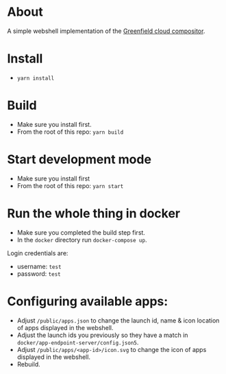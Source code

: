 # About
A simple webshell implementation of the [Greenfield cloud compositor](https://github.com/udevbe/greenfield).

# Install
- `yarn install`

# Build
- Make sure you install first.
- From the root of this repo: `yarn build`

# Start development mode
- Make sure you install first
- From the root of this repo: `yarn start`

# Run the whole thing in docker
- Make sure you completed the build step first.
- In the `docker` directory run `docker-compose up`.
  

Login credentials are:
- username: `test`
- password: `test`

# Configuring available apps:
- Adjust `/public/apps.json` to change the launch id, name & icon location of apps displayed in the webshell.
- Adjust the launch ids you previously so they have a match in `docker/app-endpoint-server/config.json5`.  
- Adjust `/public/apps/<app-id>/icon.svg` to change the icon of apps displayed in the webshell.
- Rebuild.
